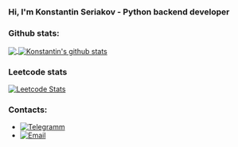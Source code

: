 ### Hi, I'm Konstantin Seriakov - Python backend developer



### Github stats:

<a href="https://github.com/kseriakov">
  <img align="center" src="https://github-readme-stats.vercel.app/api/top-langs/?username=kseriakov&theme=light&hide_langs_below=1" />
</a>
<a href="https://github.com/kseriakov">
 <img align="center" src="https://github-readme-stats.vercel.app/api?username=kseriakov&show_icons=true&theme=light&line_height=27" alt="Konstantin's github stats"/>
</a>


### Leetcode stats

[![Leetcode Stats](https://leetcard.jacoblin.cool/kseriakov)](https://leetcode.com/kseriakov)



### Contacts:
* [![Telegramm](https://img.shields.io/badge/Telegram-2CA5E0?style=plastic&logo=telegram&logoColor=white)](https://t.me/ksrsrs)
* [![Email](https://img.shields.io/badge/Gmail-D14836?style=plastic&logo=gmail&logoColor=white)](infohakhak@gmail.com)
